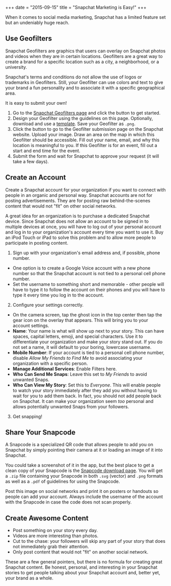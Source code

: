+++
date = "2015-09-15"
title = "Snapchat Marketing is Easy!"
+++

When it comes to social media marketing, Snapchat has a limited feature set but
an undeniably huge reach.

## Use Geofilters
Snapchat Geofilters are graphics that users can overlay on Snapchat photos and
videos when they are in certain locations. Geofilters are a great way to
create a brand for a specific location such as a city, a neighborhood, or a
university.

Snapchat's terms and conditions do not allow the use of logos or trademarks in
Geofilters. Still, your Geofilter can use colors and text to give your brand a
fun personality and to associate it with a specific geographical area.

It is easy to submit your own!

1. Go to the [Snapchat Geofilters page](https://www.snapchat.com/geofilters/)
and click the button to get started.
2. Design your Geofilter using the guidelines on this page. Optionally, download
and use a
[template](http://highedwebtech.com/2015/06/25/snapchat-geofilter-template/).
Save your Geofilter as `.png`.
3. Click the button to go to the Geofilter submission page on the Snapchat
website. Upload your image. Draw an area on the map in which this Geofilter
should be accessible. Fill out your name, email, and why this location is
meaningful to you. If this Geofilter is for an event, fill out a start and end
time for the event.
4. Submit the form and wait for Snapchat to approve your request (it will take
  a few days).

## Create an Account
Create a Snapchat account for your organization if you want to connect with
people in an organic and personal way. Snapchat accounts are not for posting
advertisements. They are for posting raw behind-the-scenes content that would
not "fit" on other social networks.

A great idea for an organization is to purchase a dedicated Snapchat device.
Since Snapchat does not allow an account to be signed in to multiple devices at
once, you will have to log out of your personal account and log in to your
organization's account every time you want to use it. Buy an iPod Touch or iPad
to solve this problem and to allow more people to participate in posting
content.

1. Sign up with your organization's email address and, if possible, phone
number.
  - One option is to create a Google Voice account with a new phone number
  so that the Snapchat account is not tied to a personal cell phone number.
  - Set the username to something short and memorable - other people will have
  to type it to follow the account on their phones and you will have to type it
  every time you log in to the account.
2. Configure your settings correctly.
  - On the camera screen, tap the ghost icon in the top center then tap the gear
  icon on the overlay that appears. This will bring you to your account
  settings.
  - **Name**: Your name is what will show up next to your story. This can have
  spaces, capital letters, emoji, and special characters. Use it to
  differentiate your organization and make your story stand out. If you do not
  set a name, it will default to your boring, lowercase username.
  - **Mobile Number**: If your account is tied to a personal cell phone number,
  disable *Allow My Friends to Find Me* to avoid associating your organization
  with a specific person.
  - **Manage Additional Services**: Enable Filters here.
  - **Who Can Send Me Snaps**: Leave this set to *My Friends* to avoid unwanted
  Snaps.
  - **Who Can View My Story**: Set this to *Everyone*. This will enable people
  to watch your story immediately after they add you without having to wait
  for you to add them back. In fact, you should not add people back on Snapchat.
  It can make your organization seem *too* personal and allows potentially
  unwanted Snaps from your followers.
3. Get snapping!

## Share Your Snapcode
A Snapcode is a specialized QR code that allows people to add you on Snapchat by
simply pointing their camera at it or loading an image of it into Snapchat.

You could take a screenshot of it in the app, but the best place to get a clean
copy of your Snapcode is the
[Snapcode download page](https://accounts.snapchat.com/accounts/snapcodes). You
will get a `.zip` file containing your Snapcode in both `.svg` (vector) and
`.png` formats as well as a `.pdf` of guidelines for using the Snapcode.

Post this image on social networks and print it on posters or handouts so
people can add your account. Always include the username of the account
with the Snapcode in case the code does not scan properly.

## Create Awesome Content
- Post something on your story every day.
- Videos are more interesting than photos.
- Cut to the chase: your followers will skip any part of your story that does
not immediately grab their attention.
- Only post content that would not "fit" on another social network.

These are a few general pointers, but there is no formula for creating great
Snapchat content. Be honest, personal, and interesting in your Snapchat stories
to get people talking about your Snapchat account and, better yet, your brand as
a whole.
